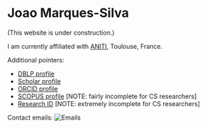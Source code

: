 <!-- # jpmarquessilva.github.io -->
# Joao Marques-Silva
(This website is under construction.)

I am currently affiliated with [ANITI](https://aniti.univ-toulouse.fr/), Toulouse, France.

Additional pointers:
  * [DBLP profile](https://dblp.uni-trier.de/pers/hd/m/Marques=Silva:Joao)
  * [Scholar profile](https://scholar.google.com/citations?user=1b9hppwAAAAJ&hl=en&pagesize=100)
  * [ORCID profile](http://orcid.org/0000-0002-6632-3086)
  * [SCOPUS profile](https://www.scopus.com/authid/detail.uri?authorId=6603779463) [NOTE: fairly incomplete for CS researchers]
  * [Research ID](https://publons.com/researcher/2856895/joao-marques-silva/) [NOTE: extremely incomplete for CS researchers]

Contact emails:
![Emails](jpmarquessilva.github.io/emails.png)
